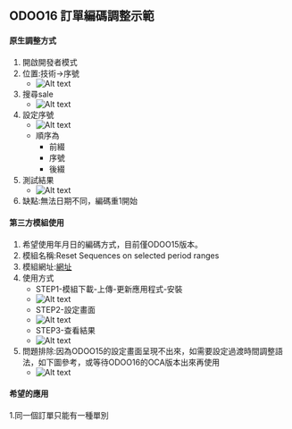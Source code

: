 ## ODOO16 訂單編碼調整示範
#### 原生調整方式
1. 開啟開發者模式
2. 位置:技術->序號
   + ![Alt text](https://github.com/ksharry/odoo-repository/blob/main/pic/1421.png?raw=true)
3. 搜尋sale
   + ![Alt text](https://github.com/ksharry/odoo-repository/blob/main/pic/1422.png?raw=true)
4. 設定序號
   + ![Alt text](https://github.com/ksharry/odoo-repository/blob/main/pic/1423.png?raw=true)
   + 順序為
     + 前綴
     + 序號
     + 後綴
5. 測試結果
   + ![Alt text](https://github.com/ksharry/odoo-repository/blob/main/pic/1424.png?raw=true)
6. 缺點:無法日期不同，編碼重1開始

#### 第三方模組使用
1. 希望使用年月日的編碼方式，目前僅ODOO15版本。
2. 模組名稱:Reset Sequences on selected period ranges
3. 模組網址:[網址](https://apps.odoo.com/apps/modules/15.0/sequence_reset_period/)
4. 使用方式 
   + STEP1-模組下載-上傳-更新應用程式-安裝
   + ![Alt text](https://github.com/ksharry/odoo-repository/blob/main/pic/1425.png?raw=true)
   + STEP2-設定畫面
   + ![Alt text](https://github.com/ksharry/odoo-repository/blob/main/pic/1426.png?raw=true)
   + STEP3-查看結果
   + ![Alt text](https://github.com/ksharry/odoo-repository/blob/main/pic/1428.png?raw=true)
5. 問題排除:因為ODOO15的設定畫面呈現不出來，如需要設定過渡時間調整語法，如下圖參考，或等待ODOO16的OCA版本出來再使用
   + ![Alt text](https://github.com/ksharry/odoo-repository/blob/main/pic/1427.png?raw=true)

#### 希望的應用
1.同一個訂單只能有一種單別

